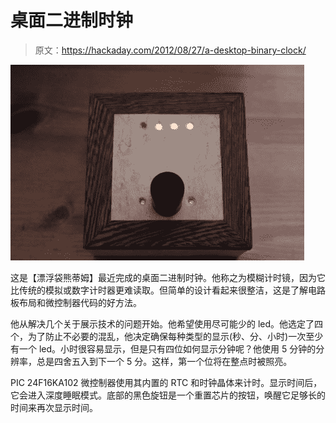 # 桌面二进制时钟

> 原文：<https://hackaday.com/2012/08/27/a-desktop-binary-clock/>

![](img/599a56eeeb42c9f7a35ed05280993280.png "desktop-binary-clock-project")

这是【漂浮袋熊蒂姆】最近完成的桌面二进制时钟。他称之为模糊计时镜，因为它比传统的模拟或数字计时器更难读取。但简单的设计看起来很整洁，这是了解电路板布局和微控制器代码的好方法。

他从解决几个关于展示技术的问题开始。他希望使用尽可能少的 led。他选定了四个，为了防止不必要的混乱，他决定确保每种类型的显示(秒、分、小时)一次至少有一个 led。小时很容易显示，但是只有四位如何显示分钟呢？他使用 5 分钟的分辨率，总是四舍五入到下一个 5 分。这样，第一个位将在整点时被照亮。

PIC 24F16KA102 微控制器使用其内置的 RTC 和时钟晶体来计时。显示时间后，它会进入深度睡眠模式。底部的黑色旋钮是一个重置芯片的按钮，唤醒它足够长的时间来再次显示时间。